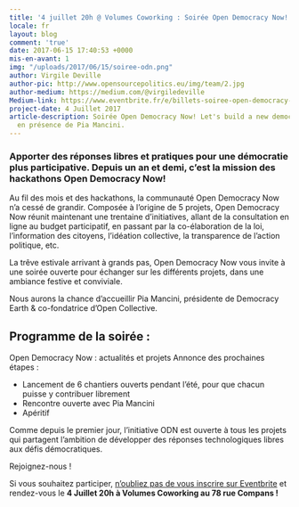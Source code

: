 ```yaml
---
title: '4 juillet 20h @ Volumes Coworking : Soirée Open Democracy Now!'
locale: fr
layout: blog
comment: 'true'
date: 2017-06-15 17:40:53 +0000
mis-en-avant: 1
img: "/uploads/2017/06/15/soiree-odn.png"
author: Virgile Deville
author-pic: http://www.opensourcepolitics.eu/img/team/2.jpg
author-medium: https://medium.com/@virgiledeville
Medium-link: https://www.eventbrite.fr/e/billets-soiree-open-democracy-now-lets-build-a-new-democracy-together-35404233014
project-date: 4 Juillet 2017
article-description: Soirée Open Democracy Now! Let's build a new democracy together
  en présence de Pia Mancini.
---
```



### Apporter des réponses libres et pratiques pour une démocratie plus participative. Depuis un an et demi, c’est la mission des hackathons Open Democracy Now!

Au fil des mois et des hackathons, la communauté Open Democracy Now n’a cessé de grandir. Composée à l’origine de 5 projets, Open Democracy Now réunit maintenant une trentaine d’initiatives, allant de la consultation en ligne au budget participatif, en passant par la co-élaboration de la loi, l’information des citoyens, l’idéation collective, la transparence de l’action politique, etc.

La trêve estivale arrivant à grands pas, Open Democracy Now vous invite à une soirée ouverte pour échanger sur les différents projets, dans une ambiance festive et conviviale.

Nous aurons la chance d’accueillir Pia Mancini, présidente de Democracy Earth & co-fondatrice d’Open Collective.

## Programme de la soirée :

Open Democracy Now : actualités et projets Annonce des prochaines étapes :

* Lancement de 6 chantiers ouverts pendant l’été, pour que chacun puisse y contribuer librement
* Rencontre ouverte avec Pia Mancini
* Apéritif

Comme depuis le premier jour, l’initiative ODN est ouverte à tous les projets qui partagent l’ambition de développer des réponses technologiques libres aux défis démocratiques.

Rejoignez-nous !

Si vous souhaitez participer, [n’oubliez pas de vous inscrire sur Eventbrite](https://www.eventbrite.fr/e/billets-soiree-open-democracy-now-lets-build-a-new-democracy-together-35404233014) et rendez-vous le **4 Juillet 20h à Volumes Coworking au 78 rue Compans !**